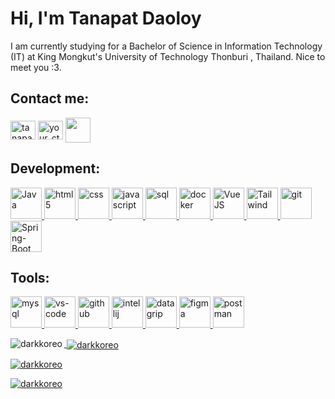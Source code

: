 # Hi, I'm Tanapat Daoloy #
I am currently studying for a Bachelor of Science in Information Technology (IT) at King Mongkut's University of Technology Thonburi , Thailand. Nice to meet you :3.

## Contact me:
<p align="left">
<a href="https://www.facebook.com/tanapat.daoloy/" target="blank"><img align="center" src="https://raw.githubusercontent.com/rahuldkjain/github-profile-readme-generator/master/src/images/icons/Social/facebook.svg" alt="tanapat daoloy" height="30" width="40" /></a>
<a href="https://instagram.com/your_ctrl" target="blank"><img align="center" src="https://raw.githubusercontent.com/rahuldkjain/github-profile-readme-generator/master/src/images/icons/Social/instagram.svg" alt="your_ctrl" height="30" width="40" /></a>
<a href="mailto:tanapatsohandsomes@gmail.com"><img align="center" src="https://api.iconify.design/twemoji:envelope.svg?color=%2300ffcc" height="40" width="40"/> </a>
</p>

## Development:
<p align="left">  
<a href="https://www.java.com/en/"><img src="https://api.iconify.design/vscode-icons:file-type-java.svg?color=%2300ffcc" alt="Java" width="50" height="50"/> </a>
<a href="https://www.w3schools.com/html/"><img src="https://api.iconify.design/vscode-icons:file-type-html.svg?color=%2300ffcc" alt="html5" width="50" height="50"/> </a>
<a href="https://www.w3schools.com/css/"><img src="https://api.iconify.design/vscode-icons:file-type-css.svg?color=%2300ffcc" alt="css" width="50" height="50"/> </a>
<a href="https://developer.mozilla.org/en-US/docs/Web/JavaScript"><img src="https://api.iconify.design/vscode-icons:file-type-js-official.svg?color=%2300ffcc" alt="javascript" width="50" height="50"/> </a>
<a href="https://www.w3schools.com/sql/"><img src="https://api.iconify.design/vscode-icons:file-type-sql.svg?color=%2300ffcc" alt="sql" width="50" height="50"/> </a>
<a href="https://www.docker.com/"><img src="https://api.iconify.design/vscode-icons:file-type-docker.svg?color=%2300ffcc" alt="docker" width="50" height="50"/> </a>
<a href="https://vuejs.org/"><img src="https://api.iconify.design/vscode-icons:file-type-vue.svg?color=%2300ffcc" alt="VueJS" width="50" height="50"/> </a>
<a href="https://tailwindcss.com/"><img src="https://api.iconify.design/vscode-icons:file-type-tailwind.svg?color=%2300ffcc" alt="Tailwind" width="50" height="50"/> </a>
<a href="https://git-scm.com/"><img src="https://api.iconify.design/vscode-icons:file-type-git.svg?color=%2300ffcc" alt="git" width="50" height="50"/> </a>
<a href="https://spring.io/projects/spring-boot"><img src="https://spring.io/img/logos/spring-initializr.svg" alt="Spring-Boot" width="50" height="50"/> </a>
</p>

## Tools:
<p align="left"> 
<a href="https://www.mysql.com/"><img src="https://api.iconify.design/vscode-icons:file-type-mysql.svg?color=%2300ffcc" alt="mysql" width="50" height="50"/> </a>
<a href="https://code.visualstudio.com/"><img src="https://api.iconify.design/vscode-icons:file-type-vscode.svg?color=%2300ffcc" alt="vs-code" width="50" height="50"/>
<a href="https://github.com/"><img src="https://api.iconify.design/ant-design:github-filled.svg?color=%2300ffcc" alt="github" width="50" height="50"/>
<a href="https://www.jetbrains.com/idea/"><img src="https://api.iconify.design/logos:intellij-idea.svg?color=%2300ffcc" alt="intellij" width="50" height="50"/>
<a href="https://www.jetbrains.com/datagrip/?source=google&medium=cpc&campaign=15034927879&term=datagrip&content=555122603976&gad=1&gclid=Cj0KCQjwvL-oBhCxARIsAHkOiu1Ckdp6ixB_eXYz_5RShtBs8KJGftvJbVNVy_3JqVT6MZUqMP16LBsaAg2cEALw_wcB"><img src="https://api.iconify.design/devicon:datagrip.svg?color=%2300ffcc" alt="datagrip" width="50" height="50"/>
<a href="https://www.figma.com/"><img src="https://api.iconify.design/logos:figma.svg?color=%2300ffcc" alt="figma" width="50" height="50"/>
<a href="https://www.postman.com/"><img src="https://api.iconify.design/logos:postman-icon.svg?color=%2300ffcc" alt="postman" width="50" height="50"/>
</p>





<p><img align="left" src="https://github-readme-stats.vercel.app/api/top-langs?username=darkkoreo&show_icons=true&theme=tokyonight&locale=en&layout=compact" alt="darkkoreo" /></p>

<p>&nbsp;<img align="center" src="https://github-readme-stats.vercel.app/api?username=darkkoreo&show_icons=true&theme=tokyonight&locale=en" alt="darkkoreo" /></p>

<p><img align="center" src="https://github-readme-streak-stats.herokuapp.com/?user=darkkoreo&theme=highcontrast" alt="darkkoreo" /></p>

<p align="left"> <img src="https://komarev.com/ghpvc/?username=darkkoreo&label=Profile%20views&color=0e75b6&style=flat" alt="darkkoreo" /> </p>
